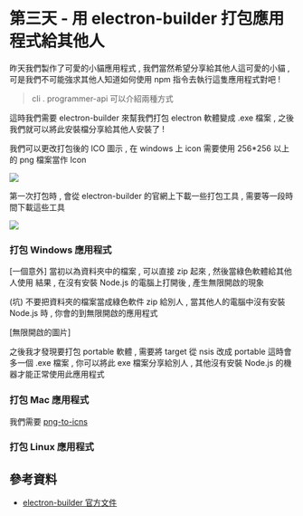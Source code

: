 # 第三天 - 用 electron-builder 打包應用程式給其他人 

昨天我們製作了可愛的小貓應用程式 , 我們當然希望分享給其他人這可愛的小貓 , 
可是我們不可能強求其他人知道如何使用 npm 指令去執行這隻應用程式對吧 !

> cli . programmer-api 可以介紹兩種方式 

這時我們需要 electron-builder 來幫我們打包 electron 軟體變成 .exe 檔案 , 之後我們就可以將此安裝檔分享給其他人安裝了 !

我們可以更改打包後的 ICO 圖示 , 在 windows 上 icon 需要使用 256*256 以上的 png 檔案當作 Icon

![](https://i.imgur.com/wQiuRNd.png)

第一次打包時 , 會從 electron-builder 的官網上下載一些打包工具 , 需要等一段時間下載這些工具

![](https://i.imgur.com/r1GQjSs.png)

### 打包 Windows 應用程式 

[一個意外]
當初以為資料夾中的檔案 , 可以直接 zip 起來 , 然後當綠色軟體給其他人使用 
結果 , 在沒有安裝 Node.js 的電腦上打開後 , 產生無限開啟的現象

(坑) 不要把資料夾的檔案當成綠色軟件 zip 給別人 , 當其他人的電腦中沒有安裝 Node.js 時 , 你會的到無限開啟的應用程式

[無限開啟的圖片]

之後我才發現要打包 portable 軟體 , 
需要將 target 從 nsis 改成 portable 這時會多一個 .exe 檔案 , 
你可以將此 exe 檔案分享給別人 , 其他沒有安裝 Node.js 的機器才能正常使用此應用程式

### 打包 Mac 應用程式 

我們需要 [png-to-icns](https://cloudconvert.com/png-to-icns)


### 打包 Linux 應用程式 

## 參考資料

- [electron-builder 官方文件](https://www.electron.build/)
